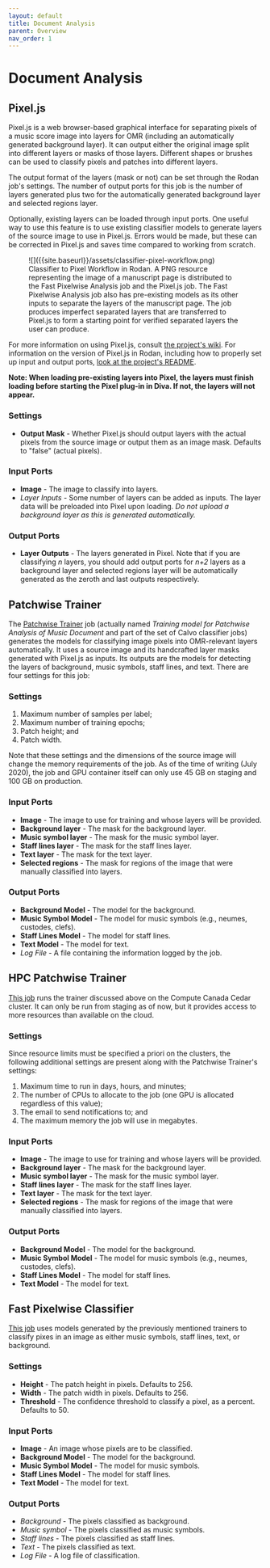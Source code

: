```yaml
---
layout: default
title: Document Analysis
parent: Overview
nav_order: 1
---
```


# Document Analysis

## Pixel.js

Pixel.js is a web browser-based graphical interface for separating pixels of a music score image into layers for OMR (including an automatically generated background layer).
It can output either the original image split into different layers or masks of those layers.
Different shapes or brushes can be used to classify pixels and patches into different layers.

The output format of the layers (mask or not) can be set through the Rodan job's settings.
The number of output ports for this job is the number of layers generated plus two for
the automatically generated background layer and selected regions layer.

Optionally, existing layers can be loaded through input ports. One useful way to use this feature
is to use existing classifier models to generate layers of the source image to use in Pixel.js.
Errors would be made, but these can be corrected in Pixel.js and saves time compared to working
from scratch.

<figure markdown="1">
![]({{site.baseurl}}/assets/classifier-pixel-workflow.png)
<figcaption>
Classifier to Pixel Workflow in Rodan. A PNG resource representing the image of a manuscript page is distributed to the
Fast Pixelwise Analysis job and the Pixel.js job. The Fast Pixelwise Analysis job also has pre-existing models as its other
inputs to separate the layers of the manuscript page. The job produces imperfect separated layers that are transferred to
Pixel.js to form a starting point for verified separated layers the user can produce.
</figcaption>
</figure>

For more information on using Pixel.js, consult [the project's wiki](https://github.com/DDMAL/Pixel.js/wiki/).
For information on the version of Pixel.js in Rodan, including how to properly set up input and output ports, [look at the project's README](https://github.com/DDMAL/pixel_wrapper/blob/master/README.md).

**Note: When loading pre-existing layers into Pixel, the layers must finish loading before starting the Pixel plug-in in Diva. If not, the layers will not appear.**

### Settings

* **Output Mask** - Whether Pixel.js should output layers with the actual pixels from the
source image or output them as an image mask.
Defaults to "false" (actual pixels).

### Input Ports

* **Image** - The image to classify into layers.
* *Layer Inputs* - Some number of layers can be added as inputs.
The layer data will be preloaded into Pixel upon loading.
*Do not upload a background layer as this is generated automatically.*

### Output Ports

* **Layer Outputs** - The layers generated in Pixel.
Note that if you are classifying *n* layers, you should add output ports for
*n+2* layers as a background layer and selected regions layer will be automatically generated as the zeroth and last outputs respectively.

## Patchwise Trainer

The [Patchwise Trainer](https://github.com/DDMAL/Calvo-classifier) job (actually named *Training model for
Patchwise Analysis of Music Document* and part of the set of Calvo classifier jobs) generates the models for
classifying image pixels into OMR-relevant layers automatically. It uses a source image and its handcrafted layer
masks generated with Pixel.js as inputs.
Its outputs are the models for detecting the layers of background, music symbols, staff lines, and text.
There are four settings for this job:

### Settings

1. Maximum number of samples per label;
2. Maximum number of training epochs;
3. Patch height; and
4. Patch width.

Note that these settings and the dimensions of the source image will change the memory requirements of the job.
As of the time of writing (July 2020), the job and GPU container itself can only use 45 GB on staging and 100 GB
on production.

### Input Ports

* **Image** - The image to use for training and whose layers will be provided.
* **Background layer** - The mask for the background layer.
* **Music symbol layer** - The mask for the music symbol layer.
* **Staff lines layer** - The mask for the staff lines layer.
* **Text layer** - The mask for the text layer.
* **Selected regions** - The mask for regions of the image that were manually classified into layers.

### Output Ports

* **Background Model** - The model for the background.
* **Music Symbol Model** - The model for music symbols (e.g., neumes, custodes, clefs).
* **Staff Lines Model** - The model for staff lines.
* **Text Model** - The model for text.
* *Log File* - A file containing the information logged by the job.

## HPC Patchwise Trainer

[This job](https://github.com/DDMAL/hpc-fast-trainer) runs the trainer discussed above on the Compute Canada Cedar
cluster. It can only be run from staging as of now, but it provides access to more resources than available on the cloud.

### Settings

Since resource limits must be specified a priori on the clusters, the following additional settings are present along with the Patchwise Trainer's settings:

1. Maximum time to run in days, hours, and minutes;
2. The number of CPUs to allocate to the job (one GPU is allocated regardless of this value);
3. The email to send notifications to; and
4. The maximum memory the job will use in megabytes.

### Input Ports

* **Image** - The image to use for training and whose layers will be provided.
* **Background layer** - The mask for the background layer.
* **Music symbol layer** - The mask for the music symbol layer.
* **Staff lines layer** - The mask for the staff lines layer.
* **Text layer** - The mask for the text layer.
* **Selected regions** - The mask for regions of the image that were manually classified into layers.

### Output Ports

* **Background Model** - The model for the background.
* **Music Symbol Model** - The model for music symbols (e.g., neumes, custodes, clefs).
* **Staff Lines Model** - The model for staff lines.
* **Text Model** - The model for text.

## Fast Pixelwise Classifier

[This job](https://github.com/DDMAL/Calvo-classifier) uses models generated by the previously
mentioned trainers to classify pixes in an image as either music symbols, staff lines, text,
or background.

### Settings

* **Height** - The patch height in pixels. Defaults to 256.
* **Width** - The patch width in pixels. Defaults to 256.
* **Threshold** - The confidence threshold to classify a pixel, as a percent. Defaults to 50.

### Input Ports

* **Image** - An image whose pixels are to be classified.
* **Background Model** - The model for the background.
* **Music Symbol Model** - The model for music symbols.
* **Staff Lines Model** - The model for staff lines.
* **Text Model** - The model for text.

### Output Ports

* *Background* - The pixels classified as background.
* *Music symbol* - The pixels classified as music symbols.
* *Staff lines* - The pixels classified as staff lines.
* *Text* - The pixels classified as text.
* *Log File* - A log file of classification.
